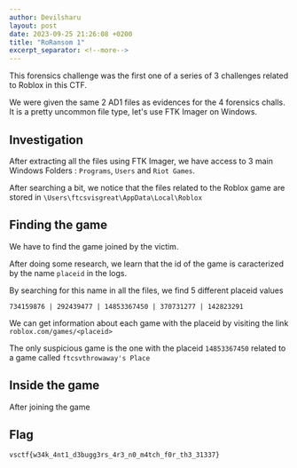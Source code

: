 ```yaml
---
author: Devilsharu
layout: post
date: 2023-09-25 21:26:08 +0200
title: "RoRansom 1"
excerpt_separator: <!--more-->
---
```


This forensics challenge was the first one of a series of 3 challenges related to Roblox in this CTF.

<!--more-->

We were given the same 2 AD1 files as evidences for the 4 forensics challs. It is a pretty uncommon file type, let's use FTK Imager on Windows.

## Investigation

After extracting all the files using FTK Imager, we have access to 3 main Windows Folders : `Programs`, `Users` and `Riot Games`.

After searching a bit, we notice that the files related to the Roblox game are stored in `\Users\ftcsvisgreat\AppData\Local\Roblox`


## Finding the game
We have to find the game joined by the victim.

After doing some research, we learn that the id of the game is caracterized by the name `placeid` in the logs.

By searching for this name in all the files, we find 5 different placeid values 

```734159876 | 292439477 | 14853367450 | 370731277 | 142823291```

We can get information about each game with the placeid by visiting the link `roblox.com/games/<placeid>`

The only suspicious game is the one with the placeid `14853367450` related to a game called `ftcsvthrowaway's Place`


## Inside the game

After joining the game

## Flag

`vsctf{w34k_4nt1_d3bugg3rs_4r3_n0_m4tch_f0r_th3_31337}`
